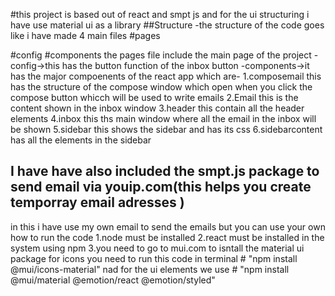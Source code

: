 #this project is based out of react and smpt js and  for the ui structuring i have use material ui as a library
##Structure
-the structure of the code goes like i have made 4 main files 
#pages

#config
#components
the pages file include the main page of the project
-config->this has the button function of the inbox button
-components->it has the major compoenents of the react app which are-
1.composemail this has the structure of the compose window which open when you click the compose button whicch will be used to write emails
2.Email this is the content shown in the inbox window 
3.header this contain all the header elements
4.inbox this ths main window where all the email in the inbox will  be shown
5.sidebar this shows the sidebar and has its css
6.sidebarcontent has all the elements in the sidebar 
 ## I have have also included the smpt.js package to send email via youip.com(this helps you create temporray email adresses )
 in this i have use my own email to send the emails but you can use your own 
 how to run  the code
 1.node must be installed
 2.react must be installed in the system using npm
 3.you need to go to mui.com to isntall the material ui package 
 for icons you need to run this code in terminal # "npm install @mui/icons-material"
 nad for the ui elements we use # "npm install @mui/material @emotion/react @emotion/styled" 
 